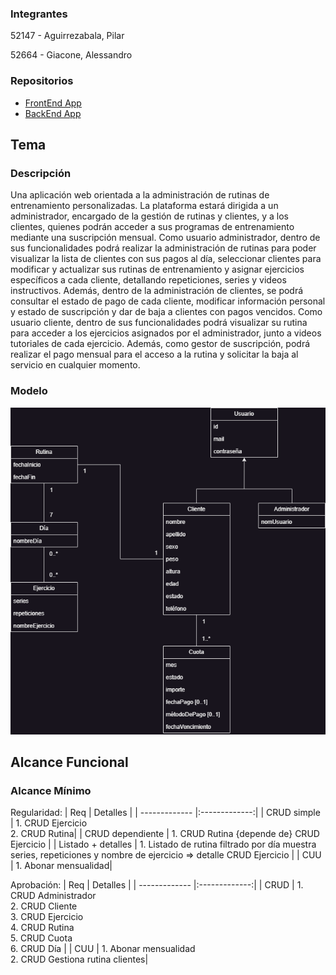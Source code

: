 ### Integrantes

52147 - Aguirrezabala, Pilar

52664 - Giacone, Alessandro

### Repositorios

* [FrontEnd App](https://github.com/AleGiacone/FrontEnd)
* [BackEnd App](https://github.com/AleGiacone/BackEnd)

## Tema
### Descripción

Una aplicación web orientada a la administración de rutinas de entrenamiento personalizadas. La plataforma estará dirigida a un administrador, encargado de la gestión de rutinas y clientes, y a los clientes, quienes podrán acceder a sus programas de entrenamiento mediante una suscripción mensual. Como usuario administrador, dentro de sus funcionalidades podrá realizar la administración de rutinas para poder visualizar la lista de clientes con sus pagos al día, seleccionar clientes para modificar y actualizar sus rutinas de entrenamiento y asignar ejercicios específicos a cada cliente, detallando repeticiones, series y videos instructivos. Además, dentro de la administración de clientes, se podrá consultar el estado de pago de cada cliente, modificar información personal y estado de suscripción y dar de baja a clientes con pagos vencidos. Como usuario cliente, dentro de sus funcionalidades podrá visualizar su rutina para acceder a los ejercicios asignados por el administrador, junto a videos tutoriales de cada ejercicio. Además, como gestor de suscripción, podrá realizar el pago mensual para el acceso a la rutina y solicitar la baja al servicio en cualquier momento.

### Modelo
![PrimeroModelo](segundoDiagrama.png)


## Alcance Funcional
### Alcance Mínimo
Regularidad:
| Req  | Detalles |
| ------------- |:-------------:|
| CRUD simple   | 1. CRUD Ejercicio <br> 2. CRUD Rutina|
| CRUD dependiente      | 1. CRUD Rutina {depende de} CRUD Ejercicio   |
| Listado + detalles  | 1. Listado de rutina filtrado por día muestra series, repeticiones y nombre de ejercicio => detalle CRUD Ejercicio   |
| CUU | 1. Abonar mensualidad|

Aprobación:
| Req  | Detalles |
| ------------- |:-------------:|
| CRUD | 1. CRUD Administrador <br> 2. CRUD Cliente <br> 3. CRUD Ejercicio <br> 4. CRUD Rutina <br> 5. CRUD Cuota <br> 6. CRUD Día |
| CUU | 1. Abonar mensualidad <br> 2. CRUD Gestiona rutina clientes|

